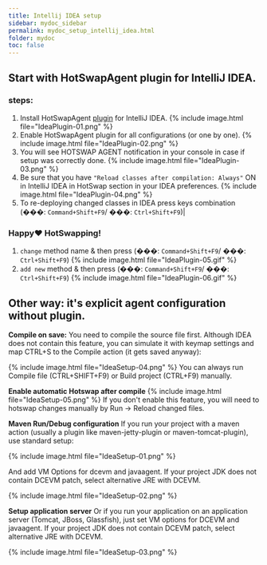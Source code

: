 ```yaml
---
title: Intellij IDEA setup
sidebar: mydoc_sidebar
permalink: mydoc_setup_intellij_idea.html
folder: mydoc
toc: false
---
```

## Start with HotSwapAgent plugin for IntelliJ IDEA.
### steps:
1. Install HotSwapAgent [plugin](https://plugins.jetbrains.com/plugin/9552-hotswapagent) for IntelliJ IDEA.  {% include image.html file="IdeaPlugin-01.png" %}
2. Enable HotSwapAgent plugin for all configurations (or one by one).  {% include image.html file="IdeaPlugin-02.png" %}
3. You will see HOTSWAP AGENT notification in your console in case if setup was correctly done.  {% include image.html file="IdeaPlugin-03.png" %}
4. Be sure that you have `"Reload classes after compilation: Always"` ON in IntelliJ IDEA in HotSwap section in your IDEA preferences.  {% include image.html file="IdeaPlugin-04.png" %}
5. To re-deploying changed classes in IDEA press keys combination (���: `Command+Shift+F9`/ ���: `Ctrl+Shift+F9`)|

### Happy:heart: HotSwapping!
1. `change` method name & then press (���: `Command+Shift+F9`/ ���: `Ctrl+Shift+F9`) {% include image.html file="IdeaPlugin-05.gif" %}
2. `add new` method & then press (���: `Command+Shift+F9`/ ���: `Ctrl+Shift+F9`) {% include image.html file="IdeaPlugin-06.gif" %}



## Other way: it's explicit agent configuration without plugin.

**Compile on save:**
You need to compile the source file first. Although IDEA does not contain this feature, you can simulate it with keymap settings and  map CTRL+S to the Compile action (it gets saved anyway):

{% include image.html file="IdeaSetup-04.png" %}
You can always run Compile file (CTRL+SHIFT+F9) or Build project (CTRL+F9) manually.

**Enable automatic Hotswap after compile**
{% include image.html file="IdeaSetup-05.png" %}
If you don't enable this feature, you will need to hotswap changes manually by Run -> Reload changed files.

**Maven Run/Debug configuration**
If you run your project with a maven action (usually a plugin like maven-jetty-plugin or maven-tomcat-plugin), use standard setup:

{% include image.html file="IdeaSetup-01.png" %}

And add VM Options for dcevm and javaagent.  If your project JDK does not contain DCEVM patch, select alternative JRE with DCEVM.

{% include image.html file="IdeaSetup-02.png" %}

**Setup application server**
Or if you run your application on an application server (Tomcat, JBoss, Glassfish), just set VM options for DCEVM and javaagent. If your project JDK does not contain DCEVM patch, select alternative JRE with DCEVM.

{% include image.html file="IdeaSetup-03.png" %}
